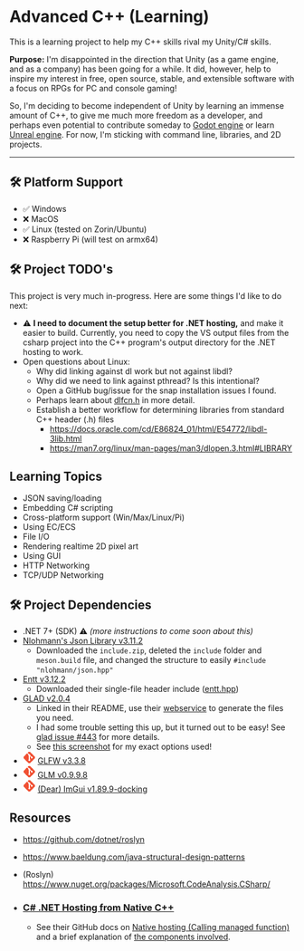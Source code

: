 # Advanced C++ (Learning)
This is a learning project to help my C++ skills rival my Unity/C# skills.

**Purpose:** I'm disappointed in the direction that Unity (as a game engine, and as a company) has been going for a while. It did, however, help to inspire my interest in free, open source, stable, and extensible software with a focus on RPGs for PC and console gaming!

So, I'm deciding to become independent of Unity by learning an immense amount of C++, to give me much more freedom as a developer, and perhaps even potential to contribute someday to [Godot engine](https://godotengine.org/) or learn [Unreal engine](https://www.unrealengine.com). For now, I'm sticking with command line, libraries, and 2D projects.

---

## 🛠️ Platform Support
- ✅ Windows
- ❌ MacOS
- ✅ Linux (tested on Zorin/Ubuntu)
- ❌ Raspberry Pi (will test on armx64)


## 🛠️ Project TODO's
This project is very much in-progress. Here are some things I'd like to do next:

- ⚠️ **I need to document the setup better for .NET hosting,** and make it easier to build. Currently, you need to copy the VS output files from the csharp project into the C++ program's output directory for the .NET hosting to work.
- Open questions about Linux:
    - Why did linking against dl work but not against libdl?
    - Why did we need to link against pthread? Is this intentional?
    - Open a GitHub bug/issue for the snap installation issues I found.
    - Perhaps learn about [dlfcn.h](https://stackoverflow.com/questions/59727057/purpose-of-using-dynamic-linking-loader-dlfcn-h-instead-of-direct-function-cal) in more detail.
    - Establish a better workflow for determining libraries from standard C++ header (.h) files
        - https://docs.oracle.com/cd/E86824_01/html/E54772/libdl-3lib.html
        - https://man7.org/linux/man-pages/man3/dlopen.3.html#LIBRARY


## Learning Topics
- JSON saving/loading
- Embedding C# scripting
- Cross-platform support (Win/Max/Linux/Pi)
- Using EC/ECS
- File I/O
- Rendering realtime 2D pixel art
- Using GUI
- HTTP Networking
- TCP/UDP Networking


## 🛠️ Project Dependencies
- .NET 7+ (SDK) ⚠️ _(more instructions to come soon about this)_
- [Nlohmann's Json Library v3.11.2](https://github.com/nlohmann/json/releases/tag/v3.11.2)
    - Downloaded the `include.zip`, deleted the `include` folder and `meson.build` file, and changed the structure to easily `#include "nlohmann/json.hpp"`
- [Entt v3.12.2](https://github.com/skypjack/entt)
    - Downloaded their single-file header include ([entt.hpp](https://github.com/skypjack/entt/blob/v3.12.2/single_include/entt/entt.hpp))
- [GLAD v2.0.4](https://github.com/Dav1dde/glad/tree/v2.0.4)
    - Linked in their README, use their [webservice](https://gen.glad.sh/) to generate the files you need.
    - I had some trouble setting this up, but it turned out to be easy! See [glad issue #443](https://github.com/Dav1dde/glad/issues/443) for more details.
    - See [this screenshot](/docs/images/Glad%20v2.0.4%20Generation%20Options.png) for my exact options used!
- [![Git icon](/docs/images/Git%20Icon%20(Small%20Orange).png "GLFW is brought in as a git submodule")](https://git-scm.com/book/en/v2/Git-Tools-Submodules) [GLFW v3.3.8](https://github.com/glfw/glfw/tree/3.3.8)
- [![Git icon](/docs/images/Git%20Icon%20(Small%20Orange).png "GLM is brought in as a git submodule")](https://git-scm.com/book/en/v2/Git-Tools-Submodules) [GLM v0.9.9.8](https://github.com/g-truc/glm/tree/0.9.9.8)
- [![Git icon](/docs/images/Git%20Icon%20(Small%20Orange).png "Dear ImGui is brought in as a git submodule")](https://git-scm.com/book/en/v2/Git-Tools-Submodules) [(Dear) ImGui v1.89.9-docking](https://github.com/ocornut/imgui/tree/v1.89.9-docking)

## Resources
- https://github.com/dotnet/roslyn
- https://www.baeldung.com/java-structural-design-patterns
- (Roslyn) https://www.nuget.org/packages/Microsoft.CodeAnalysis.CSharp/

- ### [C# .NET Hosting from Native C++](https://learn.microsoft.com/en-us/dotnet/core/tutorials/netcore-hosting)
    - See their GitHub docs on [Native hosting (Calling managed function)](https://github.com/dotnet/runtime/blob/main/docs/design/features/native-hosting.md#calling-managed-function-net-5-and-above) and a brief explanation of [the components involved](https://github.com/dotnet/runtime/blob/main/docs/design/features/host-components.md).